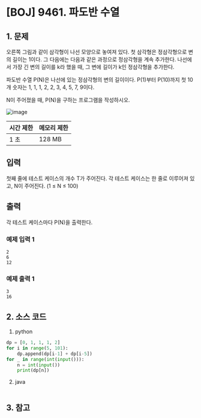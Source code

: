 # [BOJ] 9461. 파도반 수열

## 1. 문제

오른쪽 그림과 같이 삼각형이 나선 모양으로 놓여져 있다. 첫 삼각형은 정삼각형으로 변의 길이는 1이다. 그 다음에는 다음과 같은 과정으로 정삼각형을 계속 추가한다. 나선에서 가장 긴 변의 길이를 k라 했을 때, 그 변에 길이가 k인 정삼각형을 추가한다.

파도반 수열 P(N)은 나선에 있는 정삼각형의 변의 길이이다. P(1)부터 P(10)까지 첫 10개 숫자는 1, 1, 1, 2, 2, 3, 4, 5, 7, 9이다.

N이 주어졌을 때, P(N)을 구하는 프로그램을 작성하시오.

![image](https://user-images.githubusercontent.com/15611500/227846537-4773696c-8d28-4b21-9210-9ffbb467d302.png)

| 시간 제한 | 메모리 제한 |
|:------|:-------| 
| 1 초   | 128 MB |


## 입력

첫째 줄에 테스트 케이스의 개수 T가 주어진다. 각 테스트 케이스는 한 줄로 이루어져 있고, N이 주어진다. (1 ≤ N ≤ 100)


## 출력

각 테스트 케이스마다 P(N)을 출력한다.

### 예제 입력 1

```
2
6
12
```

### 예제 출력 1

```
3
16
```



## 2. 소스 코드

1. python

```python
dp = [0, 1, 1, 1, 2]
for i in range(5, 101):
    dp.append(dp[i-1] + dp[i-5])
for _ in range(int(input())):
    n = int(input())
    print(dp[n])
```

2. java

```java

```


## 3. 참고

```

```




